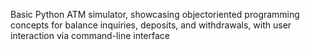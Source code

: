 Basic Python ATM simulator, showcasing objectoriented
programming concepts for balance inquiries,
deposits, and withdrawals, with user interaction via
command-line interface
